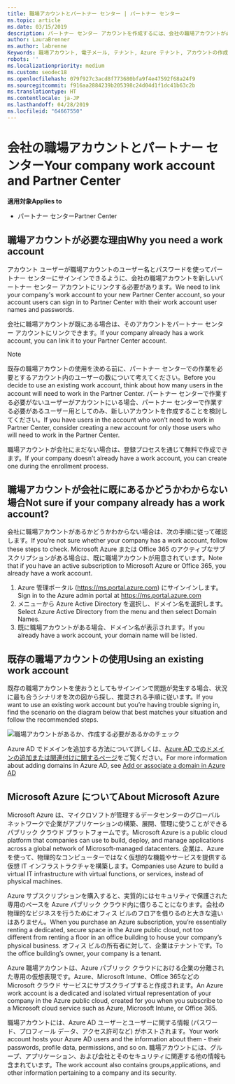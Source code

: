 ```yaml
---
title: 職場アカウントとパートナー センター | パートナー センター
ms.topic: article
ms.date: 03/15/2019
description: パートナー センター アカウントを作成するには、会社の職場アカウントが必要です。 Microsoft Azure または Office 365 のアクティブなサブスクリプションがある場合は、既に職場アカウントが用意されています。
author: LauraBrenner
ms.author: labrenne
Keywords: 職場アカウント, 電子メール, テナント, Azure テナント, アカウントの作成, ドメイン名
robots: ''
ms.localizationpriority: medium
ms.custom: seodec18
ms.openlocfilehash: 079f927c3acd8f773680bfa9f4e47592f68a24f9
ms.sourcegitcommit: f916aa2884239b205398c24d04d1f1dc41b63c2b
ms.translationtype: HT
ms.contentlocale: ja-JP
ms.lasthandoff: 04/28/2019
ms.locfileid: "64667550"
---
```

# <a name="your-company-work-account-and-partner-center"></a><span data-ttu-id="9af85-105">会社の職場アカウントとパートナー センター</span><span class="sxs-lookup"><span data-stu-id="9af85-105">Your company work account and Partner Center</span></span>  

<span data-ttu-id="9af85-106">**適用対象**</span><span class="sxs-lookup"><span data-stu-id="9af85-106">**Applies to**</span></span>

-  <span data-ttu-id="9af85-107">パートナー センター</span><span class="sxs-lookup"><span data-stu-id="9af85-107">Partner Center</span></span>

## <a name="why-you-need-a-work-account"></a><span data-ttu-id="9af85-108">職場アカウントが必要な理由</span><span class="sxs-lookup"><span data-stu-id="9af85-108">Why you need a work account</span></span>

<span data-ttu-id="9af85-109">アカウント ユーザーが職場アカウントのユーザー名とパスワードを使ってパートナー センターにサインインできるように、会社の職場アカウントを新しいパートナー センター アカウントにリンクする必要があります。</span><span class="sxs-lookup"><span data-stu-id="9af85-109">We need to link your company's work account to your new Partner Center account, so your account users can sign in to Partner Center with their work account user names and passwords.</span></span>

<span data-ttu-id="9af85-110">会社に職場アカウントが既にある場合は、そのアカウントをパートナー センター アカウントにリンクできます。</span><span class="sxs-lookup"><span data-stu-id="9af85-110">If your company already has a work account, you can link it to your Partner Center account.</span></span> 

> [!NOTE]  
>  <span data-ttu-id="9af85-111">既存の職場アカウントの使用を決める前に、パートナー センターでの作業を必要とするアカウント内のユーザーの数について考えてください。</span><span class="sxs-lookup"><span data-stu-id="9af85-111">Before you decide to use an existing work account, think about how many users in the account will need to work in the Partner Center.</span></span> <span data-ttu-id="9af85-112">パートナー センターで作業する必要がないユーザーがアカウントにいる場合、パートナー センターで作業する必要があるユーザー用としてのみ、新しいアカウントを作成することを検討してください。</span><span class="sxs-lookup"><span data-stu-id="9af85-112">If you have users in the account who won’t need to work in Partner Center, consider creating a new account for only those users who will need to work in the Partner Center.</span></span>

<span data-ttu-id="9af85-113">職場アカウントが会社にまだない場合は、登録プロセスを通じて無料で作成できます。</span><span class="sxs-lookup"><span data-stu-id="9af85-113">If your company doesn’t already have a work account, you can create one during the enrollment process.</span></span> 

## <a name="not-sure-if-your-company-already-has-a-work-account"></a><span data-ttu-id="9af85-114">職場アカウントが会社に既にあるかどうかわからない場合</span><span class="sxs-lookup"><span data-stu-id="9af85-114">Not sure if your company already has a work account?</span></span>

<span data-ttu-id="9af85-115">会社に職場アカウントがあるかどうかわからない場合は、次の手順に従って確認します。</span><span class="sxs-lookup"><span data-stu-id="9af85-115">If you’re not sure whether your company has a work account, follow these steps to check.</span></span> <span data-ttu-id="9af85-116">Microsoft Azure または Office 365 のアクティブなサブスクリプションがある場合は、既に職場アカウントが用意されています。</span><span class="sxs-lookup"><span data-stu-id="9af85-116">Note that if you have an active subscription to Microsoft Azure or Office 365, you already have a work account.</span></span>
1.  <span data-ttu-id="9af85-117">Azure 管理ポータル (https://ms.portal.azure.com) にサインインします。</span><span class="sxs-lookup"><span data-stu-id="9af85-117">Sign in to the Azure admin portal at https://ms.portal.azure.com</span></span>
2.  <span data-ttu-id="9af85-118">メニューから Azure Active Directory を選択し、ドメイン名を選択します。</span><span class="sxs-lookup"><span data-stu-id="9af85-118">Select Azure Active Directory from the menu and then select Domain Names.</span></span>
3.  <span data-ttu-id="9af85-119">既に職場アカウントがある場合、ドメイン名が表示されます。</span><span class="sxs-lookup"><span data-stu-id="9af85-119">If you already have a work account, your domain name will be listed.</span></span>

## <a name="using-an-existing-work-account"></a><span data-ttu-id="9af85-120">既存の職場アカウントの使用</span><span class="sxs-lookup"><span data-stu-id="9af85-120">Using an existing work account</span></span>

<span data-ttu-id="9af85-121">既存の職場アカウントを使おうとしてもサインインで問題が発生する場合、状況に最も合うシナリオを次の図から探し、推奨される手順に従います。</span><span class="sxs-lookup"><span data-stu-id="9af85-121">If you want to use an existing work account but you’re having trouble signing in, find the scenario on the diagram below that best matches your situation and follow the recommended steps.</span></span> 

![職場アカウントがあるか、作成する必要があるかのチェック](images/onboardingAADFlow.png)

<span data-ttu-id="9af85-123">Azure AD でドメインを追加する方法について詳しくは、[Azure AD でのドメインの追加または関連付けに関するページ](https://docs.microsoft.com/azure/active-directory/active-directory-add-domain)をご覧ください。</span><span class="sxs-lookup"><span data-stu-id="9af85-123">For more information about adding domains in Azure AD, see [Add or associate a domain in Azure AD](https://docs.microsoft.com/azure/active-directory/active-directory-add-domain)</span></span>

## <a name="about-microsoft-azure"></a><span data-ttu-id="9af85-124">Microsoft Azure について</span><span class="sxs-lookup"><span data-stu-id="9af85-124">About Microsoft Azure</span></span>

<span data-ttu-id="9af85-125">Microsoft Azure は、マイクロソフトが管理するデータセンターのグローバル ネットワークで企業がアプリケーションの構築、展開、管理に使うことができるパブリック クラウド プラットフォームです。</span><span class="sxs-lookup"><span data-stu-id="9af85-125">Microsoft Azure is a public cloud platform that companies can use to build, deploy, and manage applications across a global network of Microsoft-managed datacenters.</span></span> <span data-ttu-id="9af85-126">企業は、Azure を使って、物理的なコンピューターではなく仮想的な機能やサービスを提供する仮想 IT インフラストラクチャを構築します。</span><span class="sxs-lookup"><span data-stu-id="9af85-126">Companies use Azure to build a virtual IT infrastructure with virtual functions, or services, instead of physical machines.</span></span> 

<span data-ttu-id="9af85-127">Azure サブスクリプションを購入すると、実質的にはセキュリティで保護された専用のペースを Azure パブリック クラウド内に借りることになります。会社の物理的なビジネスを行うためにオフィス ビルのフロアを借りるのと大きな違いはありません。</span><span class="sxs-lookup"><span data-stu-id="9af85-127">When you purchase an Azure subscription, you’re essentially renting a dedicated, secure space in the Azure public cloud, not too different from renting a floor in an office building to house your company’s physical business.</span></span> <span data-ttu-id="9af85-128">オフィス ビルの所有者に対して、企業はテナントです。</span><span class="sxs-lookup"><span data-stu-id="9af85-128">To the office building’s owner, your company is a tenant.</span></span> 

<span data-ttu-id="9af85-129">Azure 職場アカウントは、Azure パブリック クラウドにおける企業の分離された専用の仮想表現です。Azure、Microsoft Intune、Office 365などの Microsoft クラウド サービスにサブスクライブすると作成されます。</span><span class="sxs-lookup"><span data-stu-id="9af85-129">An Azure work account is a dedicated and isolated virtual representation of your company in the Azure public cloud, created for you when you subscribe to a Microsoft cloud service such as Azure, Microsoft Intune, or Office 365.</span></span> 

<span data-ttu-id="9af85-130">職場アカウントには、Azure AD ユーザーとユーザーに関する情報 (パスワード、プロフィール データ、アクセス許可など) がホストされます。</span><span class="sxs-lookup"><span data-stu-id="9af85-130">Your work account hosts your Azure AD users and the information about them - their passwords, profile data, permissions, and so on.</span></span> <span data-ttu-id="9af85-131">職場アカウントには、グループ、アプリケーション、および会社とそのセキュリティに関連する他の情報も含まれています。</span><span class="sxs-lookup"><span data-stu-id="9af85-131">The work account also contains groups,applications, and other information pertaining to a company and its security.</span></span> 

